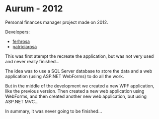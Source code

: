 # Aurum - 2012

Personal finances manager project made on 2012.

Developers:
* [ferhrosa](https://github.com/ferhrosa/)
* [patriciarosa](https://github.com/patriciarosa/)

This was first atempt the recreate the application, but was not very used and never really finished...

The idea was to use a SQL Server database to store the data and a web application (using ASP.NET WebForms) to do all the work.

But in the middle of the development we created a new WPF application, like the previous version. Then created a new web application using WebForms, and then created another new web application, but using ASP.NET MVC...

In summary, it was never going to be finished...

